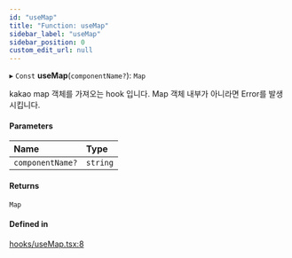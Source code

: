 ```yaml
---
id: "useMap"
title: "Function: useMap"
sidebar_label: "useMap"
sidebar_position: 0
custom_edit_url: null
---
```


▸ `Const` **useMap**(`componentName?`): `Map`

kakao map 객체를 가져오는 hook 입니다.
Map 객체 내부가 아니라면 Error를 발생 시킵니다.

#### Parameters

| Name | Type |
| :------ | :------ |
| `componentName?` | `string` |

#### Returns

`Map`

#### Defined in

[hooks/useMap.tsx:8](https://github.com/JaeSeoKim/react-kakao-maps-sdk/blob/fb6f0aa/src/hooks/useMap.tsx#L8)
